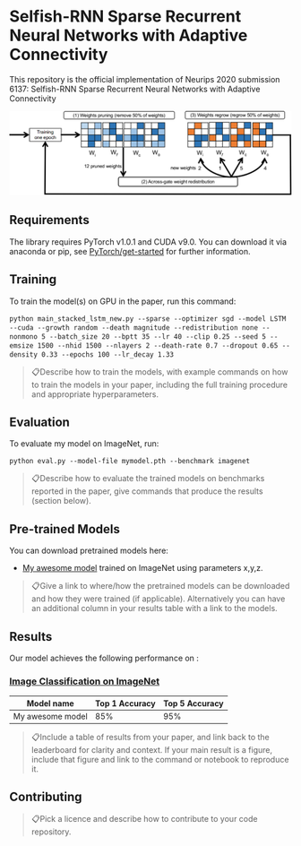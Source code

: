 # Selfish-RNN Sparse Recurrent Neural Networks with Adaptive Connectivity

This repository is the official implementation of Neurips 2020 submission 6137: Selfish-RNN Sparse Recurrent Neural Networks with Adaptive Connectivity

![](Selfish-RNN.png)

## Requirements

The library requires PyTorch v1.0.1 and CUDA v9.0. 
You can download it via anaconda or pip, see [PyTorch/get-started](https://pytorch.org/get-started/locally/) for further information. 

## Training

To train the model(s) on GPU in the paper, run this command:

```train Selfish stacked LSTMs on PTB dataset:
python main_stacked_lstm_new.py --sparse --optimizer sgd --model LSTM --cuda --growth random --death magnitude --redistribution none --nonmono 5 --batch_size 20 --bptt 35 --lr 40 --clip 0.25 --seed 5 --emsize 1500 --nhid 1500 --nlayers 2 --death-rate 0.7 --dropout 0.65 --density 0.33 --epochs 100 --lr_decay 1.33
```

> 📋Describe how to train the models, with example commands on how to train the models in your paper, including the full training procedure and appropriate hyperparameters.

## Evaluation

To evaluate my model on ImageNet, run:

```eval
python eval.py --model-file mymodel.pth --benchmark imagenet
```

> 📋Describe how to evaluate the trained models on benchmarks reported in the paper, give commands that produce the results (section below).

## Pre-trained Models

You can download pretrained models here:

- [My awesome model](https://drive.google.com/mymodel.pth) trained on ImageNet using parameters x,y,z. 

> 📋Give a link to where/how the pretrained models can be downloaded and how they were trained (if applicable).  Alternatively you can have an additional column in your results table with a link to the models.

## Results

Our model achieves the following performance on :

### [Image Classification on ImageNet](https://paperswithcode.com/sota/image-classification-on-imagenet)

| Model name         | Top 1 Accuracy  | Top 5 Accuracy |
| ------------------ |---------------- | -------------- |
| My awesome model   |     85%         |      95%       |

> 📋Include a table of results from your paper, and link back to the leaderboard for clarity and context. If your main result is a figure, include that figure and link to the command or notebook to reproduce it. 


## Contributing

> 📋Pick a licence and describe how to contribute to your code repository. 
